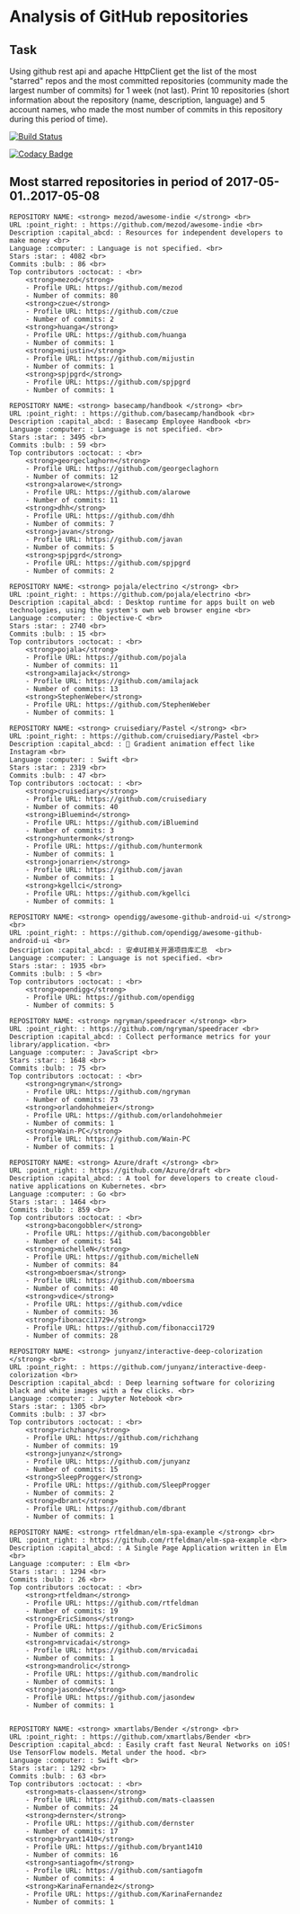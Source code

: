 # Analysis of GitHub repositories

## Task
Using github rest api and apache HttpClient get the list of the most "starred" repos and the most committed repositories (community made the largest number of commits) for 1 week (not last). Print 10 repositories (short information about the repository (name, description, language) and 5 account names, who made the most number of commits in this repository during this period of time).

[![Build Status](https://travis-ci.org/MasterOfTheU/github-repositories-analysis.svg?branch=master)](https://travis-ci.org/MasterOfTheU/github-repositories-analysis)

[![Codacy Badge](https://api.codacy.com/project/badge/Grade/911b7ee05fb141b0abaeb1b51dda6961)](https://www.codacy.com/app/MasterOfTheU/github-repositories-analysis?utm_source=github.com&amp;utm_medium=referral&amp;utm_content=MasterOfTheU/github-repositories-analysis&amp;utm_campaign=Badge_Grade)
<!--insert other badges-->

## Most starred repositories in period of 2017-05-01..2017-05-08

    REPOSITORY NAME: <strong> mezod/awesome-indie </strong> <br>
	URL :point_right: : https://github.com/mezod/awesome-indie <br>
	Description :capital_abcd: : Resources for independent developers to make money <br>
	Language :computer: : Language is not specified. <br>
	Stars :star: : 4082 <br>
	Commits :bulb: : 86 <br>
	Top contributors :octocat: : <br>
	    <strong>mezod</strong>
        - Profile URL: https://github.com/mezod
        - Number of commits: 80
		<strong>czue</strong>
        - Profile URL: https://github.com/czue
        - Number of commits: 2
		<strong>huanga</strong>
        - Profile URL: https://github.com/huanga
        - Number of commits: 1
		<strong>mijustin</strong>
        - Profile URL: https://github.com/mijustin
        - Number of commits: 1 
		<strong>spjpgrd</strong>
        - Profile URL: https://github.com/spjpgrd
        - Number of commits: 1
        
    REPOSITORY NAME: <strong> basecamp/handbook </strong> <br>
	URL :point_right: : https://github.com/basecamp/handbook <br>
	Description :capital_abcd: : Basecamp Employee Handbook <br>
	Language :computer: : Language is not specified. <br>
	Stars :star: : 3495 <br>
	Commits :bulb: : 59 <br>
	Top contributors :octocat: : <br>
	    <strong>georgeclaghorn</strong>
        - Profile URL: https://github.com/georgeclaghorn
        - Number of commits: 12
		<strong>alarowe</strong>
        - Profile URL: https://github.com/alarowe
        - Number of commits: 11
		<strong>dhh</strong>
        - Profile URL: https://github.com/dhh
        - Number of commits: 7
		<strong>javan</strong>
        - Profile URL: https://github.com/javan
        - Number of commits: 5
		<strong>spjpgrd</strong>
        - Profile URL: https://github.com/spjpgrd
        - Number of commits: 2
        
    REPOSITORY NAME: <strong> pojala/electrino </strong> <br>
	URL :point_right: : https://github.com/pojala/electrino <br>
	Description :capital_abcd: : Desktop runtime for apps built on web technologies, using the system's own web browser engine <br>
	Language :computer: : Objective-C <br>
	Stars :star: : 2740 <br>
	Commits :bulb: : 15 <br>
	Top contributors :octocat: : <br>
	    <strong>pojala</strong>
        - Profile URL: https://github.com/pojala
        - Number of commits: 11
		<strong>amilajack</strong>
        - Profile URL: https://github.com/amilajack
        - Number of commits: 13
		<strong>StephenWeber</strong>
        - Profile URL: https://github.com/StephenWeber
        - Number of commits: 1
 
    REPOSITORY NAME: <strong> cruisediary/Pastel </strong> <br>
	URL :point_right: : https://github.com/cruisediary/Pastel <br>
	Description :capital_abcd: : 🎨 Gradient animation effect like Instagram <br>
	Language :computer: : Swift <br>
	Stars :star: : 2319 <br>
	Commits :bulb: : 47 <br>
	Top contributors :octocat: : <br>
	    <strong>cruisediary</strong>
        - Profile URL: https://github.com/cruisediary
        - Number of commits: 40
		<strong>iBluemind</strong>
        - Profile URL: https://github.com/iBluemind
        - Number of commits: 3
		<strong>huntermonk</strong>
        - Profile URL: https://github.com/huntermonk
        - Number of commits: 1
		<strong>jonarrien</strong>
        - Profile URL: https://github.com/javan
        - Number of commits: 1
		<strong>kgellci</strong>
        - Profile URL: https://github.com/kgellci
        - Number of commits: 1
        
    REPOSITORY NAME: <strong> opendigg/awesome-github-android-ui </strong> <br>
	URL :point_right: : https://github.com/opendigg/awesome-github-android-ui <br>
	Description :capital_abcd: : 安卓UI相关开源项目库汇总  <br>
	Language :computer: : Language is not specified. <br>
	Stars :star: : 1935 <br>
	Commits :bulb: : 5 <br>
	Top contributors :octocat: : <br>
	    <strong>opendigg</strong>
        - Profile URL: https://github.com/opendigg
        - Number of commits: 5
  
    REPOSITORY NAME: <strong> ngryman/speedracer </strong> <br>
	URL :point_right: : https://github.com/ngryman/speedracer <br>
	Description :capital_abcd: : Collect performance metrics for your library/application. <br>
	Language :computer: : JavaScript <br>
	Stars :star: : 1648 <br>
	Commits :bulb: : 75 <br>
	Top contributors :octocat: : <br>
	    <strong>ngryman</strong>
        - Profile URL: https://github.com/ngryman
        - Number of commits: 73
		<strong>orlandohohmeier</strong>
        - Profile URL: https://github.com/orlandohohmeier
        - Number of commits: 1
		<strong>Wain-PC</strong>
        - Profile URL: https://github.com/Wain-PC
        - Number of commits: 1       
        
    REPOSITORY NAME: <strong> Azure/draft </strong> <br>
	URL :point_right: : https://github.com/Azure/draft <br>
	Description :capital_abcd: : A tool for developers to create cloud-native applications on Kubernetes. <br>
	Language :computer: : Go <br>
	Stars :star: : 1464 <br>
	Commits :bulb: : 859 <br>
	Top contributors :octocat: : <br>
	    <strong>bacongobbler</strong>
        - Profile URL: https://github.com/bacongobbler
        - Number of commits: 541
		<strong>michelleN</strong>
        - Profile URL: https://github.com/michelleN
        - Number of commits: 84
		<strong>mboersma</strong>
        - Profile URL: https://github.com/mboersma
        - Number of commits: 40
		<strong>vdice</strong>
        - Profile URL: https://github.com/vdice
        - Number of commits: 36
		<strong>fibonacci1729</strong>
        - Profile URL: https://github.com/fibonacci1729
        - Number of commits: 28
        
    REPOSITORY NAME: <strong> junyanz/interactive-deep-colorization </strong> <br>
	URL :point_right: : https://github.com/junyanz/interactive-deep-colorization <br>
	Description :capital_abcd: : Deep learning software for colorizing black and white images with a few clicks. <br>
	Language :computer: : Jupyter Notebook <br>
	Stars :star: : 1305 <br>
	Commits :bulb: : 37 <br>
	Top contributors :octocat: : <br>
	    <strong>richzhang</strong>
        - Profile URL: https://github.com/richzhang
        - Number of commits: 19
		<strong>junyanz</strong>
        - Profile URL: https://github.com/junyanz
        - Number of commits: 15
		<strong>SleepProgger</strong>
        - Profile URL: https://github.com/SleepProgger
        - Number of commits: 2
		<strong>dbrant</strong>
        - Profile URL: https://github.com/dbrant
        - Number of commits: 1

    REPOSITORY NAME: <strong> rtfeldman/elm-spa-example </strong> <br>
	URL :point_right: : https://github.com/rtfeldman/elm-spa-example <br>
	Description :capital_abcd: : A Single Page Application written in Elm <br>
	Language :computer: : Elm <br>
	Stars :star: : 1294 <br>
	Commits :bulb: : 26 <br>
	Top contributors :octocat: : <br>
	    <strong>rtfeldman</strong>
        - Profile URL: https://github.com/rtfeldman
        - Number of commits: 19
		<strong>EricSimons</strong>
        - Profile URL: https://github.com/EricSimons
        - Number of commits: 2
		<strong>mrvicadai</strong>
        - Profile URL: https://github.com/mrvicadai
        - Number of commits: 1
		<strong>mandrolic</strong>
        - Profile URL: https://github.com/mandrolic
        - Number of commits: 1
		<strong>jasondew</strong>
        - Profile URL: https://github.com/jasondew
        - Number of commits: 1 


    REPOSITORY NAME: <strong> xmartlabs/Bender </strong> <br>
	URL :point_right: : https://github.com/xmartlabs/Bender <br>
	Description :capital_abcd: : Easily craft fast Neural Networks on iOS! Use TensorFlow models. Metal under the hood. <br>
	Language :computer: : Swift <br>
	Stars :star: : 1292 <br>
	Commits :bulb: : 63 <br>
	Top contributors :octocat: : <br>
	    <strong>mats-claassen</strong>
        - Profile URL: https://github.com/mats-claassen
        - Number of commits: 24
		<strong>dernster</strong>
        - Profile URL: https://github.com/dernster
        - Number of commits: 17
		<strong>bryant1410</strong>
        - Profile URL: https://github.com/bryant1410
        - Number of commits: 16
		<strong>santiagofm</strong>
        - Profile URL: https://github.com/santiagofm
        - Number of commits: 4
		<strong>KarinaFernandez</strong>
        - Profile URL: https://github.com/KarinaFernandez
        - Number of commits: 1               